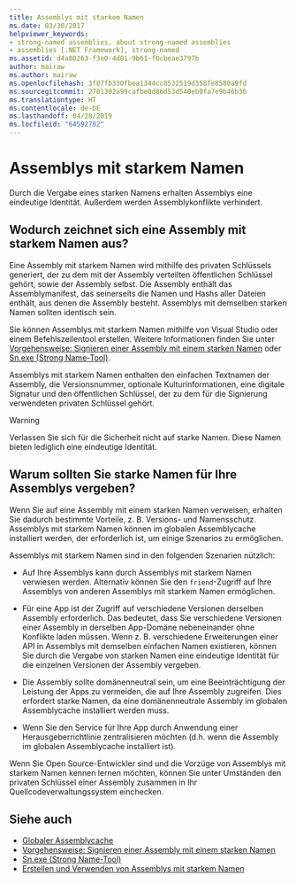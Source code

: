 ```yaml
---
title: Assemblys mit starkem Namen
ms.date: 03/30/2017
helpviewer_keywords:
- strong-named assemblies, about strong-named assemblies
- assemblies [.NET Framework], strong-named
ms.assetid: d4a80263-f3e0-4d81-9b61-f0cbeae3797b
author: mairaw
ms.author: mairaw
ms.openlocfilehash: 3f87fb330fbea1344cc8532519d358fe8580a9fd
ms.sourcegitcommit: 2701302a99cafbe0d86d53d540eb0fa7e9b46b36
ms.translationtype: HT
ms.contentlocale: de-DE
ms.lasthandoff: 04/28/2019
ms.locfileid: "64592702"
---
```

# <a name="strong-named-assemblies"></a>Assemblys mit starkem Namen
Durch die Vergabe eines starken Namens erhalten Assemblys eine eindeutige Identität. Außerdem werden Assemblykonflikte verhindert.  
  
## <a name="what-makes-a-strong-named-assembly"></a>Wodurch zeichnet sich eine Assembly mit starkem Namen aus?  
 Eine Assembly mit starkem Namen wird mithilfe des privaten Schlüssels generiert, der zu dem mit der Assembly verteilten öffentlichen Schlüssel gehört, sowie der Assembly selbst. Die Assembly enthält das Assemblymanifest, das seinerseits die Namen und Hashs aller Dateien enthält, aus denen die Assembly besteht. Assemblys mit demselben starken Namen sollten identisch sein.  
  
 Sie können Assemblys mit starkem Namen mithilfe von Visual Studio oder einem Befehlszeilentool erstellen. Weitere Informationen finden Sie unter [Vorgehensweise: Signieren einer Assembly mit einem starken Namen](../../../docs/framework/app-domains/how-to-sign-an-assembly-with-a-strong-name.md) oder [Sn.exe (Strong Name-Tool)](../../../docs/framework/tools/sn-exe-strong-name-tool.md).  
  
 Assemblys mit starkem Namen enthalten den einfachen Textnamen der Assembly, die Versionsnummer, optionale Kulturinformationen, eine digitale Signatur und den öffentlichen Schlüssel, der zu dem für die Signierung verwendeten privaten Schlüssel gehört.  
  
> [!WARNING]
>  Verlassen Sie sich für die Sicherheit nicht auf starke Namen. Diese Namen bieten lediglich eine eindeutige Identität.  
  
## <a name="why-strong-name-your-assemblies"></a>Warum sollten Sie starke Namen für Ihre Assemblys vergeben?  
 Wenn Sie auf eine Assembly mit einem starken Namen verweisen, erhalten Sie dadurch bestimmte Vorteile, z. B. Versions- und Namensschutz. Assemblys mit starkem Namen können im globalen Assemblycache installiert werden, der erforderlich ist, um einige Szenarios zu ermöglichen.  
  
 Assemblys mit starkem Namen sind in den folgenden Szenarien nützlich:  
  
- Auf Ihre Assemblys kann durch Assemblys mit starkem Namen verwiesen werden. Alternativ können Sie den `friend`-Zugriff auf Ihre Assemblys von anderen Assemblys mit starkem Namen ermöglichen.  
  
- Für eine App ist der Zugriff auf verschiedene Versionen derselben Assembly erforderlich. Das bedeutet, dass Sie verschiedene Versionen einer Assembly in derselben App-Domäne nebeneinander ohne Konflikte laden müssen. Wenn z. B. verschiedene Erweiterungen einer API in Assemblys mit demselben einfachen Namen existieren, können Sie durch die Vergabe von starken Namen eine eindeutige Identität für die einzelnen Versionen der Assembly vergeben.  
  
- Die Assembly sollte domänenneutral sein, um eine Beeinträchtigung der Leistung der Apps zu vermeiden, die auf Ihre Assembly zugreifen. Dies erfordert starke Namen, da eine domänenneutrale Assembly im globalen Assemblycache installiert werden muss.  
  
- Wenn Sie den Service für Ihre App durch Anwendung einer Herausgeberrichtlinie zentralisieren möchten (d.h. wenn die Assembly im globalen Assemblycache installiert ist).  
  
 Wenn Sie Open Source-Entwickler sind und die Vorzüge von Assemblys mit starkem Namen kennen lernen möchten, können Sie unter Umständen den privaten Schlüssel einer Assembly zusammen in Ihr Quellcodeverwaltungssystem einchecken.  
  
## <a name="see-also"></a>Siehe auch

- [Globaler Assemblycache](../../../docs/framework/app-domains/gac.md)
- [Vorgehensweise: Signieren einer Assembly mit einem starken Namen](../../../docs/framework/app-domains/how-to-sign-an-assembly-with-a-strong-name.md)
- [Sn.exe (Strong Name-Tool)](../../../docs/framework/tools/sn-exe-strong-name-tool.md)
- [Erstellen und Verwenden von Assemblys mit starkem Namen](../../../docs/framework/app-domains/create-and-use-strong-named-assemblies.md)
